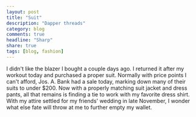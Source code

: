 ```yaml
---
layout: post
title: "Suit"
description: "Dapper threads"
category: blog
comments: true
headline: "Sharp"
share: true
tags: [blog, fashion]
---
```

I didn't like the blazer I bought a couple days ago.  I returned it after my workout today and purchased a proper suit.  Normally with price points I can't afford, Jos. A. Bank had a sale today, marking down many of their suits to under $200.  Now with a properly matching suit jacket and dress pants, all that remains is finding a tie to work with my favorite dress shirt.  With my attire settled for my friends' wedding in late November, I wonder what else fate will throw at me to further empty my wallet.
